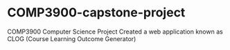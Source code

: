 # COMP3900-capstone-project
COMP3900 Computer Science Project
Created a web application known as CLOG (Course Learning Outcome Generator)
